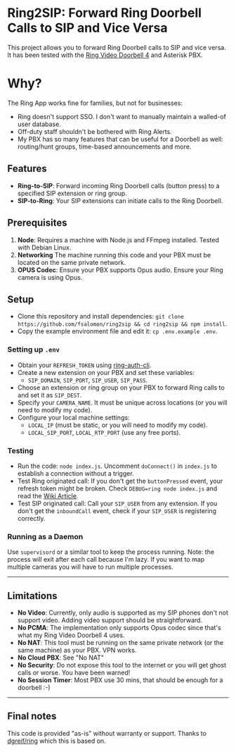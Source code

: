 # Ring2SIP: Forward Ring Doorbell Calls to SIP and Vice Versa

This project allows you to forward Ring Doorbell calls to SIP and vice versa. It has been tested with the [Ring Video Doorbell 4](https://ring.com/support/products/doorbells/video-doorbell-4) and Asterisk PBX.

# Why?
The Ring App works fine for families, but not for businesses: 
- Ring doesn't support SSO. I don't want to manually maintain a walled-of user database.
- Off-duty staff shouldn't be bothered with Ring Alerts.
- My PBX has so many features that can be useful for a Doorbell as well: routing/hunt groups, time-based announcements and more.

## Features

- **Ring-to-SIP**: Forward incoming Ring Doorbell calls (button press) to a specified SIP extension or ring group.
- **SIP-to-Ring**: Your SIP extensions can initiate calls to the Ring Doorbell.

## Prerequisites

1. **Node**: Requires a machine with Node.js and FFmpeg installed. Tested with Debian Linux.
2. **Networking** The machine running this code and your PBX must be located on the same private network.
2. **OPUS Codec**: Ensure your PBX supports Opus audio. Ensure your Ring camera is using Opus.

## Setup

- Clone this repository and install dependencies: `git clone https://github.com/fsalomon/ring2sip && cd ring2sip && npm install`.
- Copy the example environment file and edit it: `cp .env.example .env`.

### Setting up `.env`
- Obtain your `REFRESH_TOKEN` using [ring-auth-cli](https://github.com/dgreif/ring/wiki/Refresh-Tokens).
- Create a new extension on your PBX and set these variables:
  - `SIP_DOMAIN`, `SIP_PORT`, `SIP_USER`, `SIP_PASS`.
- Choose an extension or ring group on your PBX to forward Ring calls to and set it as `SIP_DEST`.
- Specify your `CAMERA_NAME`. It must be unique across locations (or you will need to modify my code).
- Configure your local machine settings:
  - `LOCAL_IP` (must be static, or you will need to modify my code).
  - `LOCAL_SIP_PORT`, `LOCAL_RTP_PORT` (use any free ports).

### Testing
- Run the code: `node index.js`. Uncomment `doConnect()` in `index.js` to establish a connection without a trigger.
- Test Ring originated call: If you don't get the `buttonPressed` event, your refresh token might be broken. Check `DEBUG=ring node index.js` and read the [Wiki Article](https://github.com/dgreif/ring/wiki/Refresh-Tokens).
- Test SIP originated call: Call your `SIP_USER` from any extension. If you don't get the `inboundCall` event, check if your `SIP_USER` is registering correctly.

### Running as a Daemon
Use `supervisord` or a similar tool to keep the process running. Note: the process will exit after each call because I'm lazy. If you want to map multiple cameras you will have to run multiple processes.

---

## Limitations

- **No Video**: Currently, only audio is supported as my SIP phones don't not support video. Adding video support should be straightforward.
- **No PCMA**: The implementation only supports Opus codec since that's what my Ring Video Doorbell 4 uses.
- **No NAT**: This tool must be running on the same private network (or the same machine) as your PBX. VPN works.
- **No Cloud PBX**: See "No NAT"
- **No Security**: Do not expose this tool to the internet or you will get ghost calls or worse. You have been warned!
- **No Session Timer**: Most PBX use 30 mins, that should be enough for a doorbell :-)

---

## Final notes
This code is provided "as-is" without warranty or support. Thanks to [dgreif/ring](https://github.com/dgreif/ring) which this is based on.
